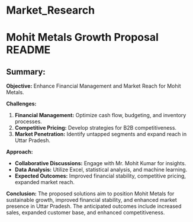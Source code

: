 # Market_Research

# Mohit Metals Growth Proposal README

## Summary:

**Objective:** Enhance Financial Management and Market Reach for Mohit Metals.

**Challenges:**
1. **Financial Management:** Optimize cash flow, budgeting, and inventory processes.
2. **Competitive Pricing:** Develop strategies for B2B competitiveness.
3. **Market Penetration:** Identify untapped segments and expand reach in Uttar Pradesh.

**Approach:**
- **Collaborative Discussions:** Engage with Mr. Mohit Kumar for insights.
- **Data Analysis:** Utilize Excel, statistical analysis, and machine learning.
- **Expected Outcomes:** Improved financial stability, competitive pricing, expanded market reach.

**Conclusion:**
The proposed solutions aim to position Mohit Metals for sustainable growth, improved financial stability, and enhanced market presence in Uttar Pradesh. The anticipated outcomes include increased sales, expanded customer base, and enhanced competitiveness.

